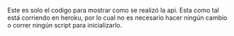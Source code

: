 Este es solo el codigo para mostrar como se realizó la api. Esta como tal está corriendo en heroku, por lo cual no es necesario hacer ningún cambio o correr ningún script para inicializarlo.